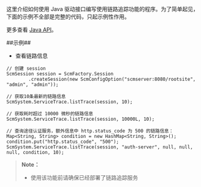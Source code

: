 这里介绍如何使用 Java 驱动接口编写使用链路追踪功能的程序。为了简单起见，下面的示例不全部是完整的代码，只起示例性作用。 


更多查看 [Java API][java_api]。

##示例##
* 查看链路信息

```lang-javascript
// 创建 session
ScmSession session = ScmFactory.Session
        .createSession(new ScmConfigOption("scmserver:8080/rootsite", "admin", "admin"));

// 获取10条最新的链路信息
ScmSystem.ServiceTrace.listTrace(session, 10);

// 获取耗时超过 10000 微秒的链路信息
ScmSystem.ServiceTrace.listTrace(session, 10000L, 10);

// 查询途径认证服务，额外信息中 http.status_code 为 500 的链路信息：
Map<String, String> condition = new HashMap<String, String>();
condition.put("http.status_code", "500");
ScmSystem.ServiceTrace.listTrace(session, "auth-server", null, null, null, condition, 10);
```
>  **Note：**
>
>  * 使用该功能前请确保已经部署了链路追踪服务
>


[java_api]:api/java/html/index.html